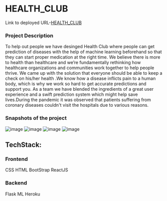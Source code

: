 # HEALTH_CLUB

Link to deployed URL-[HEALTH_CLUB](http://accessible-stove.surge.sh/)

### Project Description
To help out people we have desinged Health Club where people can get prediction of diseases with the help of machine learning beforehand so that they can start proper medication at the right time. We believe there is more to health than healthcare and we’re fundamentally rethinking how healthcare organizations and communities work together to help people thrive. We came up with the solution that everyone should be able to keep a check on his/her health .We know how a disease inflicts pain to a human body, which is why we work so hard to get accurate predictions and support you. As a team we have blended the ingredients of a great user experience and a swift prediction system which might help save lives.During the pandemic it was observed that patients suffering from coronary diseases couldn't visit the hospitals due to various reasons.


### Snapshots of the project

![image](https://user-images.githubusercontent.com/60667917/115993202-64b0b080-a5ef-11eb-9c84-a9865dcd3d7a.png)
![image](https://user-images.githubusercontent.com/63836083/115994538-071f6280-a5f5-11eb-8fd7-6586000ada90.png)
![image](https://user-images.githubusercontent.com/63836083/115994616-61202800-a5f5-11eb-8507-a2f7717d3e61.png)
![image](https://user-images.githubusercontent.com/63836083/115994640-7d23c980-a5f5-11eb-86be-9f2d00128b76.png)



## TechStack:
### Frontend 
CSS
HTML
BootStrap
ReactJS
### Backend 
Flask
ML
Heroku 





